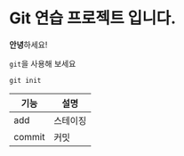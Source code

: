 # Git 연습 프로젝트 입니다.


**안녕**하세요!

`git`을 사용해 보세요
```
git init
```
|기능|설명|
|---|---|
|add|스테이징|
|commit|커밋|
